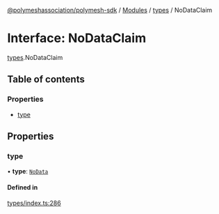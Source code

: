 [@polymeshassociation/polymesh-sdk](../README.md) / [Modules](../modules.md) / [types](../modules/types.md) / NoDataClaim

# Interface: NoDataClaim

[types](../modules/types.md).NoDataClaim

## Table of contents

### Properties

- [type](types.NoDataClaim.md#type)

## Properties

### type

• **type**: [`NoData`](../enums/types.ClaimType.md#nodata)

#### Defined in

[types/index.ts:286](https://github.com/PolymathNetwork/polymesh-sdk/blob/31dfa0dc/src/types/index.ts#L286)
